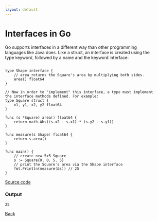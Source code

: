 ```yaml
---
layout: default
---
```


# Interfaces in Go

Go supports interfaces in a different way than other programming languages like Java does. Like a struct, an interface is created using the type keyword, followed by a name and the keyword interface:

```

type Shape interface {
	// area returns the Square's area by multiplying both sides.
	area() float64
}

// Now in order to "implement" this interface, a type must implement the interface methods defined. For example:
type Square struct {
	x1, y1, x2, y2 float64
}

func (s *Square) area() float64 {
	return math.Abs((s.x2 - s.x1) * (s.y2 - s.y1))
}

func measure(s Shape) float64 {
	return s.area()
}

func main() {
	// create new 5x5 Square
	s := Square{0, 0, 5, 5}
	// print the Square's area via the Shape interface
	fmt.Println(measure(&s)) // 25
}

```

[Source code](https://github.com/sagar-jadhav/go-examples/blob/master/src/interfaces.go)

### Output

```
25
```

[Back](./)
